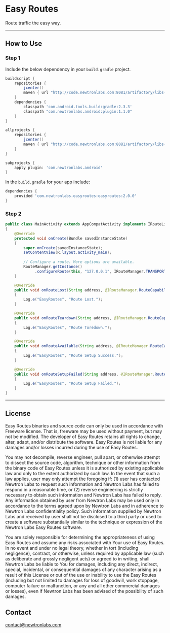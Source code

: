 # Easy Routes

Route traffic the easy way.

---

## How to Use 

### Step 1

Include the below dependency in your `build.gradle` project.

```gradle
buildscript {
    repositories {
        jcenter()
        maven { url "http://code.newtronlabs.com:8081/artifactory/libs-release-local" }
    }
    dependencies {
        classpath 'com.android.tools.build:gradle:2.3.3'
        classpath "com.newtronlabs.android:plugin:1.1.0"
    }
}

allprojects {
    repositories {
        jcenter()
        maven { url "http://code.newtronlabs.com:8081/artifactory/libs-release-local" }
    }
}

subprojects {
    apply plugin: 'com.newtronlabs.android'
}
```

In the `build.gradle` for your app include:

```gradle
dependencies {
    provided 'com.newtronlabs.easyroutes:easyroutes:2.0.0'
}
```


### Step 2

```java
public class MainActivity extends AppCompatActivity implements IRouteListener
{
    @Override
    protected void onCreate(Bundle savedInstanceState)
    {
        super.onCreate(savedInstanceState);
        setContentView(R.layout.activity_main);
        
        // Configure a route. More options are available.
        RouteManager.getInstance()
             .configureRoute(this, "127.0.0.1", IRouteManager.TRANSPORT_BLUETOOTH, this);
    }

    @Override
    public void onRouteLost(String address, @IRouteManager.RouteCapability int cap)
    {
        Log.e("EasyRoutes", "Route Lost.");
    }

    @Override
    public void onRouteTeardown(String address, @IRouteManager.RouteCapability int cap)
    {
        Log.e("EasyRoutes", "Route Toredown.");
    }

    @Override
    public void onRouteAvailable(String address, @IRouteManager.RouteCapability int cap)
    {
        Log.e("EasyRoutes", "Route Setup Success.");
    }

    @Override
    public void onRouteSetupFailed(String address, @IRouteManager.RouteCapability int cap)
    {
        Log.e("EasyRoutes", "Route Setup Failed.");
    }
}
```

---

## License

Easy Routes binaries and source code can only be used in accordance with Freeware license. That is, freeware may be used without payment, but may not be modified. The developer of Easy Routes retains all rights to change, alter, adapt, and/or distribute the software. Easy Routes is not liable for any damages and/or losses incurred during the use of Easy Routes.

You may not decompile, reverse engineer, pull apart, or otherwise attempt to dissect the source code, algorithm, technique or other information from the binary code of Easy Routes unless it is authorized by existing applicable law and only to the extent authorized by such law. In the event that such a law applies, user may only attempt the foregoing if: (1) user has contacted Newtron Labs to request such information and Newtron Labs has failed to respond in a reasonable time, or (2) reverse engineering is strictly necessary to obtain such information and Newtron Labs has failed to reply. Any information obtained by user from Newtron Labs may be used only in accordance to the terms agreed upon by Newtron Labs and in adherence to Newtron Labs confidentiality policy. Such information supplied by Newtron Labs and received by user shall not be disclosed to a third party or used to create a software substantially similar to the technique or expression of the Newtron Labs Easy Routes software.

You are solely responsible for determining the appropriateness of using Easy Routes and assume any risks associated with Your use of Easy Routes. In no event and under no legal theory, whether in tort (including negligence), contract, or otherwise, unless required by applicable law (such as deliberate and grossly negligent acts) or agreed to in writing, shall Newtron Labs be liable to You for damages, including any direct, indirect, special, incidental, or consequential damages of any character arising as a result of this License or out of the use or inability to use the Easy Routes (including but not limited to damages for loss of goodwill, work stoppage, computer failure or malfunction, or any and all other commercial damages or losses), even if Newtron Labs has been advised of the possibility of such damages. 

## Contact

contact@newtronlabs.com
